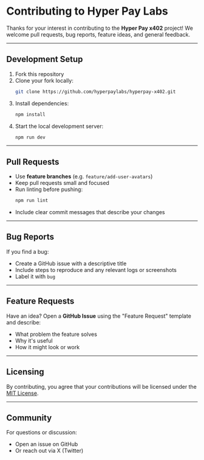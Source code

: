 # Contributing to Hyper Pay Labs

Thanks for your interest in contributing to the **Hyper Pay x402** project!
We welcome pull requests, bug reports, feature ideas, and general feedback.

---

## Development Setup

1. Fork this repository
2. Clone your fork locally:
   ```bash
   git clone https://github.com/hyperpaylabs/hyperpay-x402.git
   ```
3. Install dependencies:
   ```bash
   npm install
   ```
4. Start the local development server:
   ```bash
   npm run dev
   ```

---

## Pull Requests

- Use **feature branches** (e.g. `feature/add-user-avatars`)
- Keep pull requests small and focused
- Run linting before pushing:
  ```bash
  npm run lint
  ```
- Include clear commit messages that describe your changes

---

## Bug Reports

If you find a bug:
- Create a GitHub issue with a descriptive title
- Include steps to reproduce and any relevant logs or screenshots
- Label it with `bug`

---

## Feature Requests

Have an idea?
Open a **GitHub Issue** using the "Feature Request" template and describe:
- What problem the feature solves
- Why it's useful
- How it might look or work

---

## Licensing

By contributing, you agree that your contributions will be licensed under the [MIT License](./LICENSE).

---

## Community

For questions or discussion:
- Open an issue on GitHub
- Or reach out via X (Twitter)

